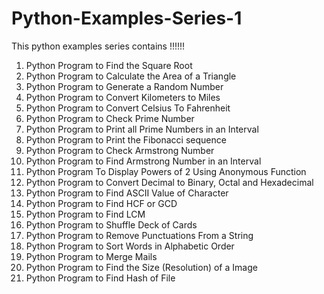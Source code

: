 # Python-Examples-Series-1
This python examples series contains !!!!!! 

1) Python Program to Find the Square Root
2) Python Program to Calculate the Area of a Triangle
3) Python Program to Generate a Random Number
4) Python Program to Convert Kilometers to Miles
5) Python Program to Convert Celsius To Fahrenheit
6) Python Program to Check Prime Number
7) Python Program to Print all Prime Numbers in an Interval
8) Python Program to Print the Fibonacci sequence
9) Python Program to Check Armstrong Number
10) Python Program to Find Armstrong Number in an Interval
11) Python Program To Display Powers of 2 Using Anonymous Function
12) Python Program to Convert Decimal to Binary, Octal and Hexadecimal
13) Python Program to Find ASCII Value of Character
14) Python Program to Find HCF or GCD
15) Python Program to Find LCM
16) Python Program to Shuffle Deck of Cards
17) Python Program to Remove Punctuations From a String
18) Python Program to Sort Words in Alphabetic Order
19) Python Program to Merge Mails
20) Python Program to Find the Size (Resolution) of a Image
21) Python Program to Find Hash of File

